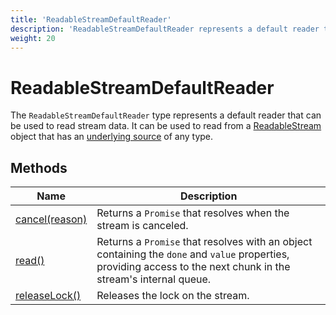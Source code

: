 ```yaml
---
title: 'ReadableStreamDefaultReader'
description: 'ReadableStreamDefaultReader represents a default reader that can be used to read stream data.'
weight: 20
---
```


# ReadableStreamDefaultReader

The `ReadableStreamDefaultReader` type represents a default reader that can be used to read stream data. It can be used to read from a [ReadableStream](https://grafana.com/docs/k6/<K6_VERSION>/javascript-api/k6-experimental/streams/readablestream) object that has an [underlying source](https://grafana.com/docs/k6/<K6_VERSION>/javascript-api/k6-experimental/streams/readablestream/#underlyingsource-optional) of any type.

## Methods

| Name                                                                                                                                     | Description                                                                                                                                                       |
| ---------------------------------------------------------------------------------------------------------------------------------------- | ----------------------------------------------------------------------------------------------------------------------------------------------------------------- |
| [cancel(reason)](https://grafana.com/docs/k6/<K6_VERSION>/javascript-api/k6-experimental/streams/readablestreamdefaultreader/cancel)     | Returns a `Promise` that resolves when the stream is canceled.                                                                                                    |
| [read()](https://grafana.com/docs/k6/<K6_VERSION>/javascript-api/k6-experimental/streams/readablestreamdefaultreader/read)               | Returns a `Promise` that resolves with an object containing the `done` and `value` properties, providing access to the next chunk in the stream's internal queue. |
| [releaseLock()](https://grafana.com/docs/k6/<K6_VERSION>/javascript-api/k6-experimental/streams/readablestreamdefaultreader/releaselock) | Releases the lock on the stream.                                                                                                                                  |
